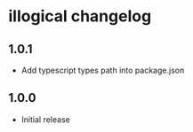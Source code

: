 # illogical changelog

## 1.0.1

* Add typescript types path into package.json

## 1.0.0

* Initial release
